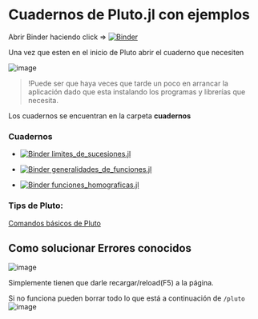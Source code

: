 # Cuadernos de Pluto.jl con ejemplos

Abrir Binder haciendo click => [![Binder](https://mybinder.org/badge_logo.svg)](https://mybinder.org/v2/gh/akielbowicz/cbc-analisis-ingenieria/HEAD?urlpath=pluto)

Una vez que esten en el inicio de Pluto abrir el cuaderno que necesiten

![image](https://user-images.githubusercontent.com/30580760/114409347-bf262780-9b80-11eb-9bfe-73053cb05464.png)


> !Puede ser que haya veces que tarde un poco en arrancar la aplicación dado que esta instalando los programas y librerías que necesita.

Los cuadernos se encuentran en la carpeta **cuadernos**

### Cuadernos
  
  - [![Binder](https://mybinder.org/badge_logo.svg)  limites_de_sucesiones.jl](https://mybinder.org/v2/gh/akielbowicz/cbc-analisis-ingenieria/HEAD?urlpath=pluto/open?path=/home/jovyan/cuadernos/limite_de_sucesiones.jl)

  - [![Binder](https://mybinder.org/badge_logo.svg)  generalidades_de_funciones.jl](https://mybinder.org/v2/gh/akielbowicz/cbc-analisis-ingenieria/HEAD?urlpath=pluto/open?path=/home/jovyan/cuadernos/generalidades_de_funciones.jl)

  - [![Binder](https://mybinder.org/badge_logo.svg)  funciones_homograficas.jl](https://mybinder.org/v2/gh/akielbowicz/cbc-analisis-ingenieria/HEAD?urlpath=pluto/open?path=/home/jovyan/cuadernos/funciones_homograficas.jl)


### Tips de Pluto:

[Comandos básicos de Pluto](https://github.com/fonsp/Pluto.jl/wiki/%F0%9F%94%8E-Basic-Commands-in-Pluto)


## Como solucionar Errores conocidos

![image](https://user-images.githubusercontent.com/30580760/114430304-af184300-9b94-11eb-9857-6c1ff86d45c4.png)

Simplemente tienen que darle recargar/reload(F5) a la página.

Si no funciona pueden borrar todo lo que está a continuación de `/pluto`
![image](https://user-images.githubusercontent.com/30580760/114430873-42517880-9b95-11eb-81a4-2573adf6db2d.png)
